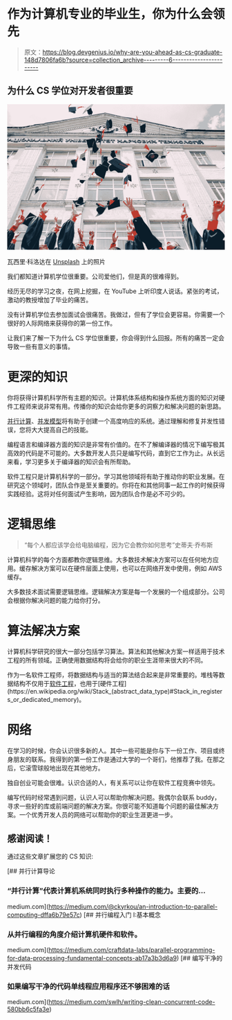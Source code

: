 # 作为计算机专业的毕业生，你为什么会领先

> 原文：<https://blog.devgenius.io/why-are-you-ahead-as-cs-graduate-148d7806fa6b?source=collection_archive---------6----------------------->

## 为什么 CS 学位对开发者很重要

![](img/cf7f48c06edd2cf79b8700da9a72692f.png)

瓦西里·科洛达在 [Unsplash](https://unsplash.com?utm_source=medium&utm_medium=referral) 上的照片

我们都知道计算机学位很重要。公司爱他们，但是真的很难得到。

经历无尽的学习之夜，在网上挖掘，在 YouTube 上听印度人说话。紧张的考试，激动的教授增加了毕业的痛苦。

没有计算机学位去参加面试会很痛苦。我做过，但有了学位会更容易。你需要一个很好的人际网络来获得你的第一份工作。

让我们来了解一下为什么 CS 学位很重要，你会得到什么回报。所有的痛苦一定会导致一些有意义的事情。

# 更深的知识

你将获得计算机科学所有主题的知识。计算机体系结构和操作系统方面的知识对硬件工程师来说非常有用。传播你的知识会给你更多的洞察力和解决问题的新思路。

[并行计算](https://en.wikipedia.org/wiki/Parallel_computing)、[并发模型](https://en.wikipedia.org/wiki/Concurrency_(computer_science)#Models)将有助于创建一个高度响应的系统。通过理解和修复并发性错误，您将大大提高自己的技能。

编程语言和编译器方面的知识是非常有价值的。在不了解编译器的情况下编写极其高效的代码是不可能的。大多数开发人员只是编写代码，直到它工作为止。从长远来看，学习更多关于编译器的知识会有所帮助。

软件工程只是计算机科学的一部分。学习其他领域将有助于推动你的职业发展。在研究这个领域时，团队合作是至关重要的。你将在和其他同事一起工作的时候获得实践经验。这将对任何面试产生影响，因为团队合作是必不可少的。

# 逻辑思维

> “每个人都应该学会给电脑编程，因为它会教你如何思考”史蒂夫·乔布斯

计算机科学的每个方面都教你逻辑思维。大多数技术解决方案可以在任何地方应用。缓存解决方案可以在硬件层面上使用，也可以在网络开发中使用，例如 AWS 缓存。

大多数技术面试需要逻辑思维。逻辑解决方案是每一个发展的一个组成部分。公司会根据你解决问题的能力给你打分。

# 算法解决方案

计算机科学研究的很大一部分包括学习算法。算法和其他解决方案一样适用于技术工程的所有领域。正确使用数据结构将会给你的职业生涯带来很大的不同。

作为一名软件工程师，将数据结构与适当的算法结合起来是非常重要的。堆栈等数据结构不仅用于[软件工程](https://en.wikipedia.org/wiki/Stack_(abstract_data_type)#Software_stacks)，也用于[硬件工程](https://en.wikipedia.org/wiki/Stack_(abstract_data_type)#Stack_in_registers_or_dedicated_memory)。

# 网络

在学习的时候，你会认识很多新的人。其中一些可能是你与下一份工作、项目或终身朋友的联系。我得到的第一份工作是通过大学的一个哥们，他推荐了我。在那之后，它滚雪球般地出现在其他地方。

独自创业可能会很难。认识合适的人，有关系可以让你在软件工程竞赛中领先。

编写代码时经常遇到问题，认识人可以帮助你解决问题。我偶尔会联系 buddy，寻求一些好的库或前端问题的解决方案。你很可能不知道每个问题的最佳解决方案。一个优秀开发人员的网络可以帮助你的职业生涯更进一步。

## 感谢阅读！

通过这些文章扩展您的 CS 知识:

 [## 并行计算导论

### “并行计算”代表计算机系统同时执行多种操作的能力。主要的…

medium.com](https://medium.com/@ckyrkou/an-introduction-to-parallel-computing-dffa6b79e57c) [](https://medium.com/craftdata-labs/parallel-programming-for-data-processing-fundamental-concepts-ab17a3b3d6a9) [## 并行编程入门 I:基本概念

### 从并行编程的角度介绍计算机硬件和软件。

medium.com](https://medium.com/craftdata-labs/parallel-programming-for-data-processing-fundamental-concepts-ab17a3b3d6a9) [](https://medium.com/swlh/writing-clean-concurrent-code-580bb6c5fa3e) [## 编写干净的并发代码

### 如果编写干净的代码单线程应用程序还不够困难的话

medium.com](https://medium.com/swlh/writing-clean-concurrent-code-580bb6c5fa3e)